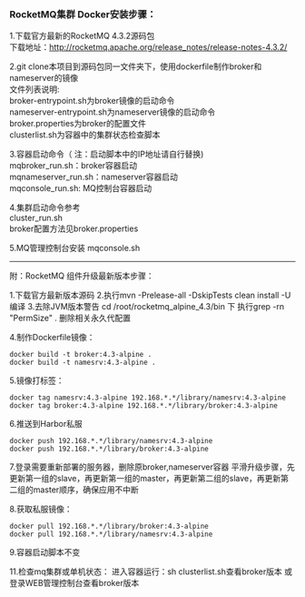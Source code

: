 ### RocketMQ集群 Docker安装步骤：

1.下载官方最新的RocketMQ 4.3.2源码包<br>
下载地址：http://rocketmq.apache.org/release_notes/release-notes-4.3.2/

2.git clone本项目到源码包同一文件夹下，使用dockerfile制作broker和nameserver的镜像  
文件列表说明:  
broker-entrypoint.sh为broker镜像的启动命令  
nameserver-entrypoint.sh为nameserver镜像的启动命令  
broker.properties为broker的配置文件  
clusterlist.sh为容器中的集群状态检查脚本  

3.容器启动命令（ 注：启动脚本中的IP地址请自行替换)  
mqbroker_run.sh：broker容器启动  
mqnameserver_run.sh：nameserver容器启动  
mqconsole_run.sh: MQ控制台容器启动  

4.集群启动命令参考  
cluster_run.sh  
broker配置方法见broker.properties

5.MQ管理控制台安装
mqconsole.sh









-------------------------------------------------------------------------------------------------------
附：RocketMQ 组件升级最新版本步骤：

1.下载官方最新版本源码
2.执行mvn -Prelease-all -DskipTests clean install -U编译
3.去除JVM版本警告
cd /root/rocketmq_alpine_4.3/bin 下 执行grep -rn "PermSize" .  删除相关永久代配置

4.制作Dockerfile镜像：
```
docker build -t broker:4.3-alpine .
docker build -t namesrv:4.3-alpine .
```

5.镜像打标签：
```
docker tag namesrv:4.3-alpine 192.168.*.*/library/namesrv:4.3-alpine
docker tag broker:4.3-alpine 192.168.*.*/library/broker:4.3-alpine
```

6.推送到Harbor私服
```
docker push 192.168.*.*/library/namesrv:4.3-alpine
docker push 192.168.*.*/library/broker:4.3-alpine
```

7.登录需要重新部署的服务器，删除原broker,nameserver容器
平滑升级步骤，先更新第一组的slave，再更新第一组的master，再更新第二组的slave，再更新第二组的master顺序，确保应用不中断

8.获取私服镜像：
```
docker pull 192.168.*.*/library/broker:4.3-alpine
docker pull 192.168.*.*/library/namesrv:4.3-alpine
```

9.容器启动脚本不变

11.检查mq集群或单机状态：
进入容器运行：sh clusterlist.sh查看broker版本
或登录WEB管理控制台查看broker版本 
